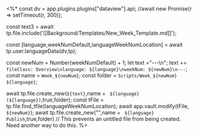 

<%*
const dv = app.plugins.plugins["dataview"].api;
//await new Promise(r => setTimeout(r, 300));


const text3 = await tp.file.include('[[Background/Templates/New_Week_Template.md]]');

const [language,weekNumDefault,languageWeekNumLocation] = await tp.user.languageData(dv,tp);

const newNum = Number(weekNumDefault) + 1;
let text ="---\n";
text += `fileClass: Overview\nlanguage: ${language}\nweekNum: ${newNum}\n---`;
const name = `Week_${newNum}`;
const folder = `Scripts/Week_${newNum} ${language}`;

await tp.file.create_new(`${text}`,name + ` ${language}(${language})`,true,folder);
const tFile = tp.file.find_tfile(languageWeekNumLocation);
await app.vault.modify(tFile, `${newNum}`);
await tp.file.create_new("",name + ` ${language} Publish`,true,folder)
// This prevents an untitled file from being created. Need another way to do this.
%>
